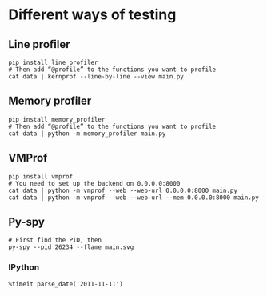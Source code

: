 # Different ways of testing

## Line profiler

```
pip install line_profiler
# Then add “@profile” to the functions you want to profile
cat data | kernprof --line-by-line --view main.py
```

## Memory profiler

```
pip install memory_profiler
# Then add “@profile” to the functions you want to profile
cat data | python -m memory_profiler main.py
```

## VMProf

```
pip install vmprof
# You need to set up the backend on 0.0.0.0:8000
cat data | python -m vmprof --web --web-url 0.0.0.0:8000 main.py
cat data | python -m vmprof --web --web-url --mem 0.0.0.0:8000 main.py
```

## Py-spy

```
# First find the PID, then
py-spy --pid 26234 --flame main.svg
```

### IPython

```
%timeit parse_date('2011-11-11')
```
